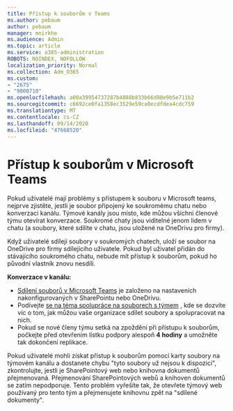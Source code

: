 ```yaml
---
title: Přístup k souborům v Teams
ms.author: pebaum
author: pebaum
manager: mnirkhe
ms.audience: Admin
ms.topic: article
ms.service: o365-administration
ROBOTS: NOINDEX, NOFOLLOW
localization_priority: Normal
ms.collection: Adm_O365
ms.custom:
- "2675"
- "9000710"
ms.openlocfilehash: a00a39954737287b4888b833b66d98e9b5e711b2
ms.sourcegitcommit: c6692ce0fa1358ec3529e59ca0ecdfdea4cdc759
ms.translationtype: MT
ms.contentlocale: cs-CZ
ms.lasthandoff: 09/14/2020
ms.locfileid: "47668520"
---
```

# <a name="accessing-files-in-microsoft-teams"></a>Přístup k souborům v Microsoft Teams

Pokud uživatelé mají problémy s přístupem k souboru v Microsoft teams, nejprve zjistěte, jestli je soubor připojený ke soukromému chatu nebo konverzaci kanálu. Týmové kanály jsou místo, kde můžou všichni členové týmu otevírat konverzace. Soukromé chaty jsou viditelné jenom lidem v chatu (a soubory, které sdílíte v chatu, jsou uložené na OneDrivu pro firmy).

Když uživatelé sdílejí soubory v soukromých chatech, uloží se soubor na OneDrive pro firmy sdílejícího uživatele. Pokud byl uživatel přidán do stávajícího soukromého chatu, nebude mít přístup k souborům, pokud ho původní vlastník znovu nesdílí.    

**Konverzace v kanálu:**

- [Sdílení souborů v Microsoft Teams](https://docs.microsoft.com/MicrosoftTeams/sharing-files-in-teams) je založeno na nastaveních nakonfigurovaných v SharePointu nebo OneDrivu. 
- Podívejte [se na téma spolupráce na souborech s týmem](https://support.office.com/article/Collaborate-on-files-with-your-Team-9b200289-dbac-4823-85bd-628a5c7bb0ae) , kde se dozvíte víc o tom, jak můžou vaše organizace sdílet soubory a spolupracovat na nich. 
- Pokud se nové členy týmu setká na zpoždění při přístupu k souborům, počkejte před otevřením lístku podpory alespoň **4 hodiny** a umožněte tak dokončení replikace. 

Pokud uživatelé mohli získat přístup k souborům pomocí karty soubory na týmovém kanálu a dostanete chybu "tyto soubory už nejsou k dispozici", zkontrolujte, jestli je SharePointový web nebo knihovna dokumentů přejmenovaná. Přejmenování SharePointových webů a knihoven dokumentů se zatím nepodporuje. Tento problém vyřešíte tak, že otevřete týmový web používaný pro tento tým a přejmenujete knihovnu zpět na "sdílené dokumenty".